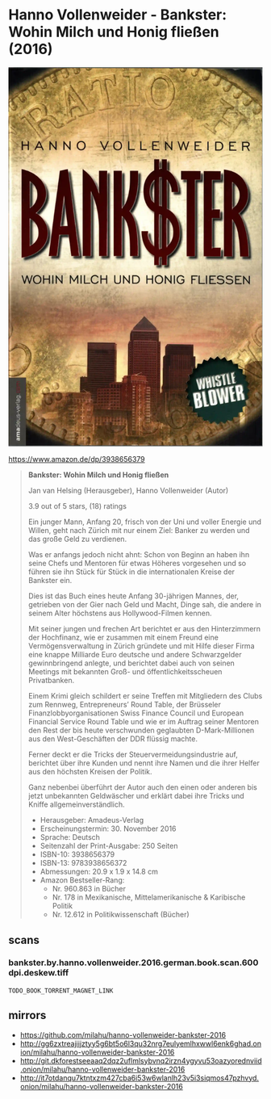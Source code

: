 # Hanno Vollenweider - Bankster: Wohin Milch und Honig fließen (2016)

![Hanno Vollenweider - Bankster: Wohin Milch und Honig fließen (2016)](cover.webp)

https://www.amazon.de/dp/3938656379

<blockquote>

**Bankster: Wohin Milch und Honig fließen**

Jan van Helsing (Herausgeber), Hanno Vollenweider (Autor)

3.9 out of 5 stars, (18) ratings

Ein junger Mann, Anfang 20, frisch von der Uni und voller Energie und Willen,
geht nach Zürich mit nur einem Ziel:
Banker zu werden und das große Geld zu verdienen.

Was er anfangs jedoch nicht ahnt:
Schon von Beginn an haben ihn seine Chefs und Mentoren für etwas Höheres vorgesehen
und so führen sie ihn Stück für Stück in die internationalen Kreise der Bankster ein.

Dies ist das Buch eines heute Anfang 30-jährigen Mannes, der,
getrieben von der Gier nach Geld und Macht,
Dinge sah, die andere in seinem Alter höchstens aus Hollywood-Filmen kennen.

Mit seiner jungen und frechen Art berichtet er aus den Hinterzimmern der Hochfinanz,
wie er zusammen mit einem Freund eine Vermögensverwaltung in Zürich gründete
und mit Hilfe dieser Firma eine knappe Milliarde Euro
deutsche und andere Schwarzgelder gewinnbringend anlegte,
und berichtet dabei auch von seinen Meetings
mit bekannten Groß- und öffentlichkeitsscheuen Privatbanken.

Einem Krimi gleich schildert er seine Treffen mit Mitgliedern des Clubs zum Rennweg,
Entrepreneurs’ Round Table,
der Brüsseler Finanzlobbyorganisationen Swiss Finance Council
und European Financial Service Round Table
und wie er im Auftrag seiner Mentoren den Rest
der bis heute verschwunden geglaubten D-Mark-Millionen
aus den West-Geschäften der DDR
flüssig machte.

Ferner deckt er die Tricks der Steuervermeidungsindustrie auf,
berichtet über ihre Kunden
und nennt ihre Namen und die ihrer Helfer aus den höchsten Kreisen der Politik.

Ganz nebenbei überführt der Autor auch den einen oder anderen
bis jetzt unbekannten Geldwäscher
und erklärt dabei ihre Tricks und Kniffe allgemeinverständlich.

- Herausgeber: Amadeus-Verlag
- Erscheinungstermin: 30. November 2016
- Sprache: Deutsch
- Seitenzahl der Print-Ausgabe: 250 Seiten
- ISBN-10: 3938656379
- ISBN-13: 9783938656372
- Abmessungen: 20.9 x 1.9 x 14.8 cm
- Amazon Bestseller-Rang:
  - Nr. 960.863 in Bücher
  - Nr. 178 in Mexikanische, Mittelamerikanische & Karibische Politik
  - Nr. 12.612 in Politikwissenschaft (Bücher)

</blockquote>

## scans

### bankster.by.hanno.vollenweider.2016.german.book.scan.600dpi.deskew.tiff

```
TODO_BOOK_TORRENT_MAGNET_LINK
```

## mirrors

- https://github.com/milahu/hanno-vollenweider-bankster-2016
- http://gg6zxtreajiijztyy5g6bt5o6l3qu32nrg7eulyemlhxwwl6enk6ghad.onion/milahu/hanno-vollenweider-bankster-2016
- http://git.dkforestseeaaq2dqz2uflmlsybvnq2irzn4ygyvu53oazyorednviid.onion/milahu/hanno-vollenweider-bankster-2016
- http://it7otdanqu7ktntxzm427cba6i53w6wlanlh23v5i3siqmos47pzhvyd.onion/milahu/hanno-vollenweider-bankster-2016
